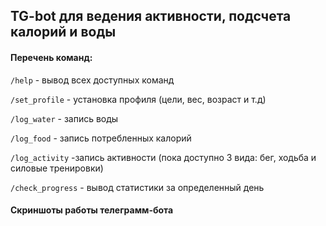 ## TG-bot для ведения активности, подсчета калорий и воды

#### Перечень команд:

`/help` - вывод всех доступных команд

`/set_profile` - установка профиля (цели, вес, возраст и т.д)

`/log_water` - запись воды

`/log_food` - запись потребленных калорий

`/log_activity` -запись активности (пока доступно 3 вида: бег, ходьба и силовые тренировки)

`/check_progress` - вывод статистики за определенный день


#### Скриншоты работы телеграмм-бота


